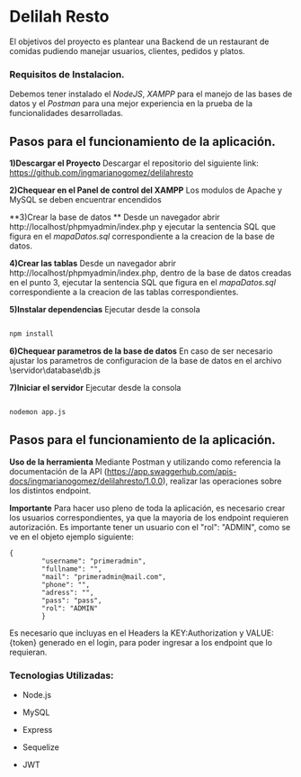 # Delilah Resto 

El objetivos del proyecto es plantear una Backend de un restaurant de comidas pudiendo manejar usuarios, clientes, pedidos y platos.

### Requisitos de Instalacion.

Debemos tener instalado el *NodeJS*, *XAMPP* para el manejo de las bases de datos y el *Postman* para una mejor experiencia en la prueba de la funcionalidades desarrolladas.

## Pasos para el funcionamiento de la aplicación.

**1)Descargar el Proyecto**
Descargar el repositorio del siguiente link: https://github.com/ingmarianogomez/delilahresto

**2)Chequear en el Panel de control del XAMPP** 
Los modulos de Apache y MySQL se deben encuentrar encendidos

**3)Crear la base de datos **
Desde un navegador abrir http://localhost/phpmyadmin/index.php y ejecutar la sentencia SQL que figura en el *mapaDatos.sql* 
correspondiente a la creacion de la base de datos.

**4)Crear las tablas**
Desde un navegador abrir http://localhost/phpmyadmin/index.php, dentro de la base de datos creadas en el punto 3, 
ejecutar la sentencia SQL que figura en el *mapaDatos.sql* correspondiente a la creacion de las tablas correspondientes.

**5)Instalar dependencias**
Ejecutar desde la consola
```bash

npm install

``` 

**6)Chequear parametros de la base de datos**
En caso de ser necesario ajustar los parametros de configuracion de la base de datos en el archivo \servidor\database\db.js

**7)Iniciar el servidor**
Ejecutar desde la consola
```bash

nodemon app.js

``` 

## Pasos para el funcionamiento de la aplicación.

**Uso de la herramienta**
Mediante Postman y utilizando como referencia la documentación de la API (https://app.swaggerhub.com/apis-docs/ingmarianogomez/delilahresto/1.0.0),
realizar las operaciones sobre los distintos endpoint.


**Importante**
Para hacer uso pleno de toda la aplicación, es necesario crear los usuarios correspondientes, ya que la mayoria de los endpoint requieren autorización.
Es importante tener un usuario con el "rol": "ADMIN", como se ve en el objeto ejemplo siguiente:

``` console
{
        "username": "primeradmin",
        "fullname": "",
        "mail": "primeradmin@mail.com",
        "phone": "",
        "adress": "",
        "pass": "pass",
        "rol": "ADMIN"
    	}
```

Es necesario que incluyas en el Headers la KEY:Authorization y VALUE:{token} generado en el login, para poder ingresar a los endpoint que lo requieran.


### Tecnologias Utilizadas:

-   Node.js

-   MySQL

-   Express

-   Sequelize

-   JWT
